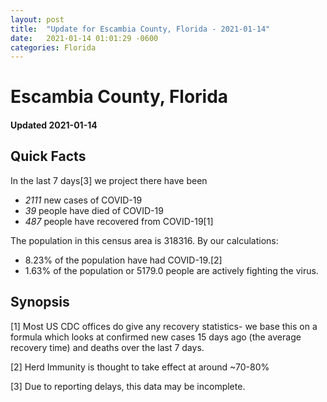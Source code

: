 ```yaml
---
layout: post
title:  "Update for Escambia County, Florida - 2021-01-14"
date:   2021-01-14 01:01:29 -0600
categories: Florida
---
```


# Escambia County, Florida
#### Updated 2021-01-14

## Quick Facts

In the last 7 days[3] we project there have been
- *2111* new cases of COVID-19
- *39* people have died of COVID-19
- *487* people have recovered from COVID-19[1]

The population in this census area is 318316. By our calculations:
- 8.23% of the population have had COVID-19.[2]
- 1.63% of the population or 5179.0 people are actively fighting the virus.

## Synopsis




[1] Most US CDC offices do give any recovery statistics- we base this on a formula which looks at confirmed new cases
15 days ago (the average recovery time) and deaths over the last 7 days.

[2] Herd Immunity is thought to take effect at around ~70-80%

[3] Due to reporting delays, this data may be incomplete.
 
    